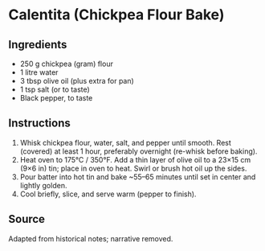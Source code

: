# Calentita (Chickpea Flour Bake)

## Ingredients

- 250 g chickpea (gram) flour
- 1 litre water
- 3 tbsp olive oil (plus extra for pan)
- 1 tsp salt (or to taste)
- Black pepper, to taste

## Instructions

1. Whisk chickpea flour, water, salt, and pepper until smooth. Rest (covered) at least 1 hour, preferably overnight (re-whisk before baking).
2. Heat oven to 175°C / 350°F. Add a thin layer of olive oil to a 23×15 cm (9×6 in) tin; place in oven to heat. Swirl or brush hot oil up the sides.
3. Pour batter into hot tin and bake ~55–65 minutes until set in center and lightly golden.
4. Cool briefly, slice, and serve warm (pepper to finish).

## Source

Adapted from historical notes; narrative removed.
